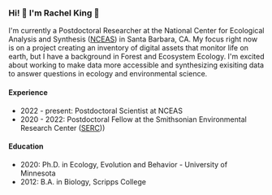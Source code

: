 ### Hi! 🌻 I'm Rachel King 🌻

I'm currently a Postdoctoral Researcher at the National Center for Ecological Analysis and Synthesis ([NCEAS](https://www.nceas.ucsb.edu/)) in Santa Barbara, CA. My focus right now is on a project creating an inventory of digital assets that monitor life on earth, but I have a background in Forest and Ecosystem Ecology. I'm excited about working to make data more accessible and synthesizing exisiting data to answer questions in ecology and environmental science. 

#### Experience
- 2022 - present: Postdoctoral Scientist at NCEAS
- 2020 - 2022: Postdoctoral Fellow at the Smithsonian Environmental Research Center ([SERC](https://serc.si.edu/)))

#### Education
- 2020: Ph.D. in Ecology, Evolution and Behavior - University of Minnesota
- 2012: B.A. in Biology, Scripps College

<!--
**king0708/king0708** is a ✨ _special_ ✨ repository because its `README.md` (this file) appears on your GitHub profile.

- 🔭 I’m currently working on an inventory of digital assets to monitor life on earth
- 💬 Ask me about ...
- 📫 How to reach me: ...
- 😄 Pronouns: ...
- ⚡ Fun fact: ...
-->


